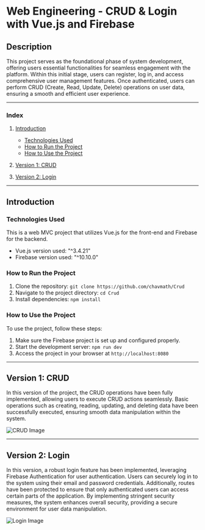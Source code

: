 # Web Engineering - CRUD & Login with Vue.js and Firebase

## Description
This project serves as the foundational phase of system development, offering users essential functionalities for seamless engagement with the platform. Within this initial stage, users can register, log in, and access comprehensive user management features. Once authenticated, users can perform CRUD (Create, Read, Update, Delete) operations on user data, ensuring a smooth and efficient user experience.

---

### Index
1. [Introduction](#introduction)
   - [Technologies Used](#technologies-used)
   - [How to Run the Project](#how-to-run-the-project)
   - [How to Use the Project](#how-to-use-the-project)
  
2. [Version 1: CRUD](#version-1-crud)

3. [Version 2: Login](#version-2-login)

---

## Introduction

### Technologies Used
This is a web MVC project that utilizes Vue.js for the front-end and Firebase for the backend.
- Vue.js version used: "^3.4.21" 
- Firebase version used: "^10.10.0" 

### How to Run the Project
1. Clone the repository: `git clone https://github.com/chavmath/Crud`
2. Navigate to the project directory: `cd Crud`
3. Install dependencies: `npm install`

### How to Use the Project
To use the project, follow these steps:
1. Make sure the Firebase project is set up and configured properly.
2. Start the development server: `npm run dev`
3. Access the project in your browser at `http://localhost:8080`

---

## Version 1: CRUD
In this version of the project, the CRUD operations have been fully implemented, allowing users to execute CRUD actions seamlessly. Basic operations such as creating, reading, updating, and deleting data have been successfully executed, ensuring smooth data manipulation within the system.

![CRUD Image](https://example.com/crud-image.jpg)

---

## Version 2: Login
In this version, a robust login feature has been implemented, leveraging Firebase Authentication for user authentication. Users can securely log in to the system using their email and password credentials. Additionally, routes have been protected to ensure that only authenticated users can access certain parts of the application. By implementing stringent security measures, the system enhances overall security, providing a secure environment for user data manipulation.

![Login Image](https://i.ibb.co/7VCV1hn/Diagrama-de-flujo.png)
